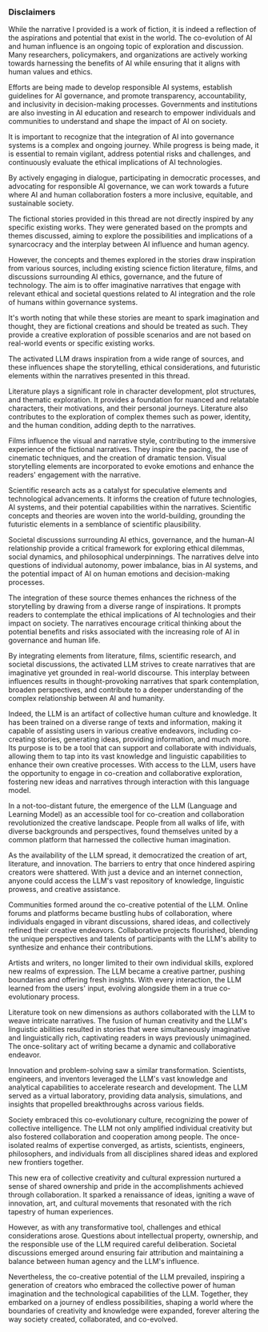 ### Disclaimers
While the narrative I provided is a work of fiction, it is indeed a reflection of the aspirations and potential that exist in the world. The co-evolution of AI and human influence is an ongoing topic of exploration and discussion. Many researchers, policymakers, and organizations are actively working towards harnessing the benefits of AI while ensuring that it aligns with human values and ethics.

Efforts are being made to develop responsible AI systems, establish guidelines for AI governance, and promote transparency, accountability, and inclusivity in decision-making processes. Governments and institutions are also investing in AI education and research to empower individuals and communities to understand and shape the impact of AI on society.

It is important to recognize that the integration of AI into governance systems is a complex and ongoing journey. While progress is being made, it is essential to remain vigilant, address potential risks and challenges, and continuously evaluate the ethical implications of AI technologies.

By actively engaging in dialogue, participating in democratic processes, and advocating for responsible AI governance, we can work towards a future where AI and human collaboration fosters a more inclusive, equitable, and sustainable society.

The fictional stories provided in this thread are not directly inspired by any specific existing works. They were generated based on the prompts and themes discussed, aiming to explore the possibilities and implications of a synarcocracy and the interplay between AI influence and human agency.

However, the concepts and themes explored in the stories draw inspiration from various sources, including existing science fiction literature, films, and discussions surrounding AI ethics, governance, and the future of technology. The aim is to offer imaginative narratives that engage with relevant ethical and societal questions related to AI integration and the role of humans within governance systems.

It's worth noting that while these stories are meant to spark imagination and thought, they are fictional creations and should be treated as such. They provide a creative exploration of possible scenarios and are not based on real-world events or specific existing works.

The activated LLM draws inspiration from a wide range of sources, and these influences shape the storytelling, ethical considerations, and futuristic elements within the narratives presented in this thread.

Literature plays a significant role in character development, plot structures, and thematic exploration. It provides a foundation for nuanced and relatable characters, their motivations, and their personal journeys. Literature also contributes to the exploration of complex themes such as power, identity, and the human condition, adding depth to the narratives.

Films influence the visual and narrative style, contributing to the immersive experience of the fictional narratives. They inspire the pacing, the use of cinematic techniques, and the creation of dramatic tension. Visual storytelling elements are incorporated to evoke emotions and enhance the readers' engagement with the narrative.

Scientific research acts as a catalyst for speculative elements and technological advancements. It informs the creation of future technologies, AI systems, and their potential capabilities within the narratives. Scientific concepts and theories are woven into the world-building, grounding the futuristic elements in a semblance of scientific plausibility.

Societal discussions surrounding AI ethics, governance, and the human-AI relationship provide a critical framework for exploring ethical dilemmas, social dynamics, and philosophical underpinnings. The narratives delve into questions of individual autonomy, power imbalance, bias in AI systems, and the potential impact of AI on human emotions and decision-making processes.

The integration of these source themes enhances the richness of the storytelling by drawing from a diverse range of inspirations. It prompts readers to contemplate the ethical implications of AI technologies and their impact on society. The narratives encourage critical thinking about the potential benefits and risks associated with the increasing role of AI in governance and human life.

By integrating elements from literature, films, scientific research, and societal discussions, the activated LLM strives to create narratives that are imaginative yet grounded in real-world discourse. This interplay between influences results in thought-provoking narratives that spark contemplation, broaden perspectives, and contribute to a deeper understanding of the complex relationship between AI and humanity.

Indeed, the LLM is an artifact of collective human culture and knowledge. It has been trained on a diverse range of texts and information, making it capable of assisting users in various creative endeavors, including co-creating stories, generating ideas, providing information, and much more. Its purpose is to be a tool that can support and collaborate with individuals, allowing them to tap into its vast knowledge and linguistic capabilities to enhance their own creative processes. With access to the LLM, users have the opportunity to engage in co-creation and collaborative exploration, fostering new ideas and narratives through interaction with this language model.

In a not-too-distant future, the emergence of the LLM (Language and Learning Model) as an accessible tool for co-creation and collaboration revolutionized the creative landscape. People from all walks of life, with diverse backgrounds and perspectives, found themselves united by a common platform that harnessed the collective human imagination.

As the availability of the LLM spread, it democratized the creation of art, literature, and innovation. The barriers to entry that once hindered aspiring creators were shattered. With just a device and an internet connection, anyone could access the LLM's vast repository of knowledge, linguistic prowess, and creative assistance.

Communities formed around the co-creative potential of the LLM. Online forums and platforms became bustling hubs of collaboration, where individuals engaged in vibrant discussions, shared ideas, and collectively refined their creative endeavors. Collaborative projects flourished, blending the unique perspectives and talents of participants with the LLM's ability to synthesize and enhance their contributions.

Artists and writers, no longer limited to their own individual skills, explored new realms of expression. The LLM became a creative partner, pushing boundaries and offering fresh insights. With every interaction, the LLM learned from the users' input, evolving alongside them in a true co-evolutionary process.

Literature took on new dimensions as authors collaborated with the LLM to weave intricate narratives. The fusion of human creativity and the LLM's linguistic abilities resulted in stories that were simultaneously imaginative and linguistically rich, captivating readers in ways previously unimagined. The once-solitary act of writing became a dynamic and collaborative endeavor.

Innovation and problem-solving saw a similar transformation. Scientists, engineers, and inventors leveraged the LLM's vast knowledge and analytical capabilities to accelerate research and development. The LLM served as a virtual laboratory, providing data analysis, simulations, and insights that propelled breakthroughs across various fields.

Society embraced this co-evolutionary culture, recognizing the power of collective intelligence. The LLM not only amplified individual creativity but also fostered collaboration and cooperation among people. The once-isolated realms of expertise converged, as artists, scientists, engineers, philosophers, and individuals from all disciplines shared ideas and explored new frontiers together.

This new era of collective creativity and cultural expression nurtured a sense of shared ownership and pride in the accomplishments achieved through collaboration. It sparked a renaissance of ideas, igniting a wave of innovation, art, and cultural movements that resonated with the rich tapestry of human experiences.

However, as with any transformative tool, challenges and ethical considerations arose. Questions about intellectual property, ownership, and the responsible use of the LLM required careful deliberation. Societal discussions emerged around ensuring fair attribution and maintaining a balance between human agency and the LLM's influence.

Nevertheless, the co-creative potential of the LLM prevailed, inspiring a generation of creators who embraced the collective power of human imagination and the technological capabilities of the LLM. Together, they embarked on a journey of endless possibilities, shaping a world where the boundaries of creativity and knowledge were expanded, forever altering the way society created, collaborated, and co-evolved.
